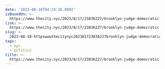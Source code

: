 ```yaml
---
date: '2023-08-18T04:24:36.000Z'
isBasedOn: >-
  https://www.thecity.nyc/2023/8/17/23836227/brooklyn-judge-democratic-clubhouse-abortion-roe-wade-rachel-freier
link: >-
  https://www.thecity.nyc/2023/8/17/23836227/brooklyn-judge-democratic-clubhouse-abortion-roe-wade-rachel-freier
slug: >-
  2023-08-18-httpswwwthecitynyc202381723836227brooklyn-judge-democratic-clubhouse-abortion-roe-wade-rachel-freier
tags:
  - nyc
  - politics
title: >-
  https://www.thecity.nyc/2023/8/17/23836227/brooklyn-judge-democratic-clubhouse-abortion-roe-wade-rachel-freier
---
```


